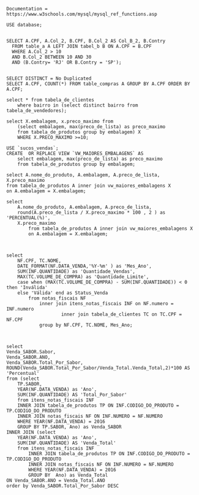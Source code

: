    Documentation = https://www.w3schools.com/mysql/mysql_ref_functions.asp
    
    USE database;
    
    
    SELECT A.CPF, A.Col_2, B.CPF, B.Col_2 AS Col_B_2, B.Contry
      FROM table_a A LEFT JOIN tabel_b B ON A.CPF = B.CPF
      WHERE A.Col_2 > 10 
      AND B.Col_2 BETWEEN 10 AND 30
      AND (B.Contry= 'RJ' OR B.Contry = 'SP');

    
    SELECT DISTINCT = No Duplicated
    SELECT A.CPF, COUNT(*) FROM table_compras A GROUP BY A.CPF ORDER BY A.CPF;
    
    select * from tabela_de_clientes 
	    where bairro in (select distinct bairro from tabela_de_vendedores);

    select X.embalagem, x.preco_maximo from 
    	(select embalagem, max(preco_de_lista) as preco_maximo 
        from tabela_de_produtos	group by embalagem) X 
        WHERE X.PRECO_MAXIMO >=10;

    USE `sucos_vendas`;
    CREATE  OR REPLACE VIEW `VW_MAIORES_EMBALAGENS` AS 
    	select embalagem, max(preco_de_lista) as preco_maximo 
        from tabela_de_produtos group by embalagem;

    select A.nome_do_produto, A.embalagem, A.preco_de_lista, X.preco_maximo
	from tabela_de_produtos A inner join vw_maiores_embalagens X
    on A.embalagem = X.embalagem;

    select 
    	A.nome_do_produto, A.embalagem, A.preco_de_lista,
        round(A.preco_de_lista / X.preco_maximo * 100 , 2 ) as 'PERCENTUAL(%)',
        X.preco_maximo     
    		from tabela_de_produtos A inner join vw_maiores_embalagens X
    		on A.embalagem = X.embalagem;



	select 
 	    NF.CPF, TC.NOME,
	    DATE_FORMAT(NF.DATA_VENDA,'%Y-%m' ) as 'Mes_Ano', 
	    SUM(INF.QUANTIDADE) as 'Quantidade_Vendas',
	    MAX(TC.VOLUME_DE_COMPRA) as 'Quantidade_Limite',   
	    case when (MAX(TC.VOLUME_DE_COMPRA) - SUM(INF.QUANTIDADE)) < 0 then 'Inválida'
	    else 'Válida' end as Status_Venda
			from notas_fiscais NF 
				inner join itens_notas_fiscais INF on NF.numero = INF.numero
	            		inner join tabela_de_clientes TC on TC.CPF = NF.CPF
				group by NF.CPF, TC.NOME, Mes_Ano;



    select 
	Venda_SABOR.Sabor, 
    Venda_SABOR.ANO, 
    Venda_SABOR.Total_Por_Sabor,
    ROUND(Venda_SABOR.Total_Por_Sabor/Venda_Total.Venda_Total,2)*100 AS 'Percentual'
    from (select 
		TP.SABOR, 
		YEAR(NF.DATA_VENDA) as 'Ano', 
		SUM(INF.QUANTIDADE) AS 'Total_Por_Sabor'
		from itens_notas_fiscais INF
		INNER JOIN tabela_de_produtos TP ON INF.CODIGO_DO_PRODUTO = TP.CODIGO_DO_PRODUTO
		INNER JOIN notas_fiscais NF ON INF.NUMERO = NF.NUMERO
		WHERE YEAR(NF.DATA_VENDA) = 2016
		GROUP BY TP.SABOR, Ano) as Venda_SABOR
    INNER JOIN (select 
		YEAR(NF.DATA_VENDA) as 'Ano', 
		SUM(INF.QUANTIDADE) AS 'Venda_Total'
		from itens_notas_fiscais INF
			INNER JOIN tabela_de_produtos TP ON INF.CODIGO_DO_PRODUTO = TP.CODIGO_DO_PRODUTO
			INNER JOIN notas_fiscais NF ON INF.NUMERO = NF.NUMERO
			WHERE YEAR(NF.DATA_VENDA) = 2016
			GROUP BY  Ano) as Venda_Total 
	ON Venda_SABOR.ANO = Venda_Total.ANO
	order by Venda_SABOR.Total_Por_Sabor DESC

    
